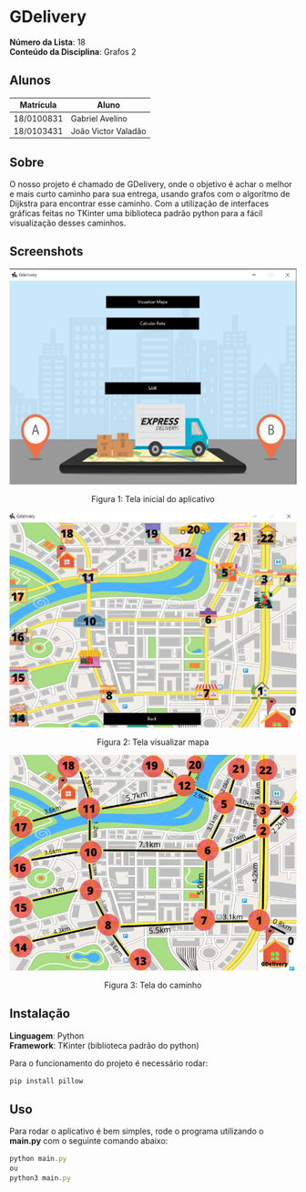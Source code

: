 

# GDelivery

**Número da Lista**: 18<br>
**Conteúdo da Disciplina**: Grafos 2<br>

## Alunos
|Matrícula | Aluno |
| -- | -- |
| 18/0100831  |  Gabriel Avelino |
| 18/0103431  |  João Victor Valadão |

## Sobre 
O nosso projeto é chamado de GDelivery, onde o objetivo é achar o melhor e mais curto caminho para sua entrega, usando grafos com o algorítmo de Dijkstra para encontrar esse caminho. Com a utilização de interfaces gráficas feitas no TKinter uma biblioteca padrão python para a fácil visualização desses caminhos.

## Screenshots

<center>

![Tela inicial](assets/TelaInicial.png)
<figcaption>Figura 1: Tela inicial do aplicativo</figcaption>

![Mapa](assets/visualizarMapa.png)
<figcaption>Figura 2: Tela visualizar mapa</figcaption>

![Mapa](assets/Va_va_land_nodes_km.png)
<figcaption>Figura 3: Tela do caminho</figcaption>

</center>

## Instalação 
**Linguagem**: Python<br>
**Framework**: TKinter (biblioteca padrão do python)<br>

Para o funcionamento do projeto é necessário rodar:

```jsx
pip install pillow
```

## Uso 
Para rodar o aplicativo é bem simples, rode o programa utilizando o **main.py** com o seguinte comando abaixo:

```jsx
python main.py
ou
python3 main.py
```




